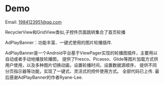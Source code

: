 # Demo
Email: 1984123951@qq.com

RecyclerView和GridView类似,子控件页面跳转集合了首页轮播

AdPlayBanner：功能丰富、一键式使用的图片轮播插件.

AdPlayBanner是一个Android平台基于ViewPager实现的轮播图插件，主要用以自动或者手动地播放轮播图，
  提供了Fresco、Picasso、Glide等图片加载方式供用户使用，以及多种图片切换动画，设置轮播时间，设置数据源顺序，
  提供不同分页指示器等功能，实现了一键式、灵活式的控件使用方式。
  全部代码已上传.
  最后感谢AdPlayBanner的作者Ryane-Lee.
